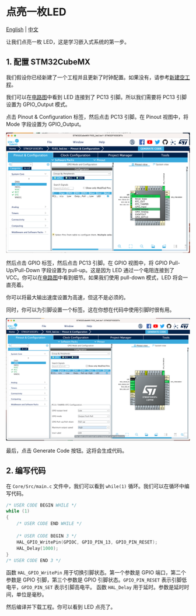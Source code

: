# 点亮一枚LED

[English](README.md) | [中文](README_zh.md)

让我们点亮一枚 LED，这是学习嵌入式系统的第一步。

## 1. 配置 STM32CubeMX

我们假设你已经新建了一个工程并且更新了时钟配置。如果没有，请参考[新建空工程](../2.New_Empty_Project/README_zh.md)。

我们可以在[电路图](../2.New_Empty_Project/attachments/STM32F103C8T6%E6%A0%B8%E5%BF%83%E6%9D%BF%E5%8E%9F%E7%90%86%E5%9B%BE.pdf)中看到 LED 连接到了 PC13 引脚。所以我们需要将 PC13 引脚设置为 GPIO_Output 模式。

点击 Pinout & Configuration 标签，然后点击 PC13 引脚。在 Pinout 视图中，将 Mode 字段设置为 GPIO_Output。

![GPIO_Output](images/1.png)

然后点击 GPIO 标签，然后点击 PC13 引脚。在 GPIO 视图中，将 GPIO Pull-Up/Pull-Down 字段设置为 pull-up。这是因为 LED 通过一个电阻连接到了 VCC。你可以在[电路图](../2.New_Empty_Project/attachments/STM32F103C8T6%E6%A0%B8%E5%BF%83%E6%9D%BF%E5%8E%9F%E7%90%86%E5%9B%BE.pdf)中看到细节。如果我们使用 pull-down 模式，LED 将会一直亮着。

你可以将最大输出速度设置为高速，但这不是必须的。

同时，你可以为引脚设置一个标签。这在你想在代码中使用引脚时很有用。

![GPIO](images/2.png)

最后，点击 Generate Code 按钮。这将会生成代码。

## 2. 编写代码

在 `Core/Src/main.c` 文件中，我们可以看到 `while(1)` 循环。我们可以在循环中编写代码。

```c
/* USER CODE BEGIN WHILE */
while (1)
{
    /* USER CODE END WHILE */

    /* USER CODE BEGIN 3 */
    HAL_GPIO_WritePin(GPIOC, GPIO_PIN_13, GPIO_PIN_RESET);
    HAL_Delay(1000);
} 
/* USER CODE END 3 */
```

函数 `HAL_GPIO_WritePin` 用于切换引脚状态。第一个参数是 GPIO 端口，第二个参数是 GPIO 引脚，第三个参数是 GPIO 引脚状态。`GPIO_PIN_RESET` 表示引脚低电平，`GPIO_PIN_SET` 表示引脚高电平。
函数 `HAL_Delay` 用于延时。参数是延时时间，单位是毫秒。

然后编译并下载工程。你可以看到 LED 点亮了。
